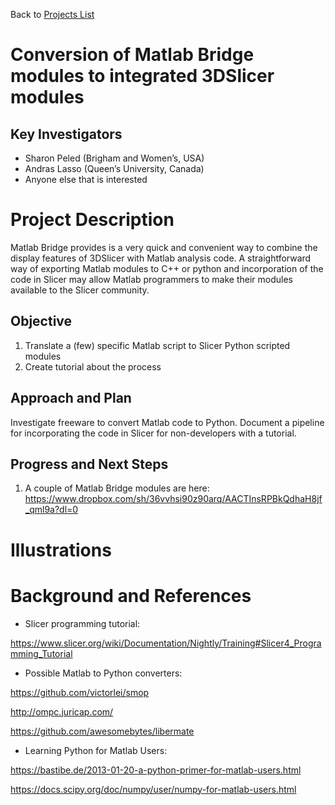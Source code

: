 Back to [Projects List](../../README.md#ProjectsList)

# Conversion of Matlab Bridge modules to integrated 3DSlicer modules

## Key Investigators

- Sharon Peled (Brigham and Women’s, USA)
- Andras Lasso (Queen’s University, Canada)
- Anyone else that is interested

# Project Description

Matlab Bridge provides is a very quick and convenient way to combine the display features of 3DSlicer with Matlab analysis code. A straightforward way of exporting Matlab modules to C++ or python and incorporation of the code in Slicer may allow Matlab programmers to make their modules available to the Slicer community.

## Objective

1. Translate a (few) specific Matlab script to Slicer Python scripted modules
1. Create tutorial about the process

## Approach and Plan

Investigate freeware to convert Matlab code to Python. Document a pipeline for incorporating the code in Slicer for non-developers with a tutorial.

## Progress and Next Steps
1. A couple of Matlab Bridge modules are here:
https://www.dropbox.com/sh/36vvhsi90z90arq/AACTInsRPBkQdhaH8jf_qml9a?dl=0

<!--Describe progress and next steps in a few bullet points as you are making progress.-->

# Illustrations

<!--Add pictures and links to videos that demonstrate what has been accomplished.-->

<!--![Description of picture](Example2.jpg)-->

<!--![Some more images](Example2.jpg)-->

# Background and References

<!--Use this space for information that may help people better understand your project, like links to papers, source code, or data.-->

- Slicer programming tutorial: 

https://www.slicer.org/wiki/Documentation/Nightly/Training#Slicer4_Programming_Tutorial
- Possible Matlab to Python converters:

https://github.com/victorlei/smop

http://ompc.juricap.com/

https://github.com/awesomebytes/libermate

- Learning Python for Matlab Users:

https://bastibe.de/2013-01-20-a-python-primer-for-matlab-users.html

https://docs.scipy.org/doc/numpy/user/numpy-for-matlab-users.html
<!--
- Source code: https://github.com/YourUser/YourRepository
- Documentation: https://link.to.docs
- Test data: https://link.to.test.data
-->
